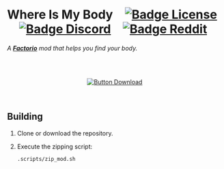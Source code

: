 
# Where Is My Body   [![Badge License]][License]   [![Badge Discord]][Discord]   [![Badge Reddit]][Reddit]

*A **[Factorio]** mod that helps you find your body.*

<br>
<br>

<div align = center>

[![Button Download]][Download]

</div>


<br>

## Building

1. Clone or download the repository.

2. Execute the zipping script:

	```sh
	.scripts/zip_mod.sh
	```


<br>

<!----------------------------------------------------------------------------->

[Button Download]: https://img.shields.io/badge/Download-40AEF0.svg?style=for-the-badge&logoColor=white&logo=AddThis

[Badge License]: https://img.shields.io/badge/License-MIT-yellow.svg?style=for-the-badge
[Badge Discord]: https://img.shields.io/badge/Discord-5865F2.svg?style=for-the-badge&logoColor=white&logo=Discord&labelColor=gray
[Badge Reddit]: https://img.shields.io/badge/ZwerOxotnik-FF4500.svg?style=for-the-badge&logoColor=white&logo=Reddit&labelColor=gray

[Download]: https://mods.factorio.com/mod/m_WhereIsMyBody 'Factorio Mods Page'
[Factorio]: https://www.factorio.com/
[Discord]: https://discordapp.com/invite/YyJVUCa 'Discord Server'
[Reddit]: https://www.reddit.com/r/ZwerOxotnik/ 'Reddit Homepage'

[License]: LICENSE